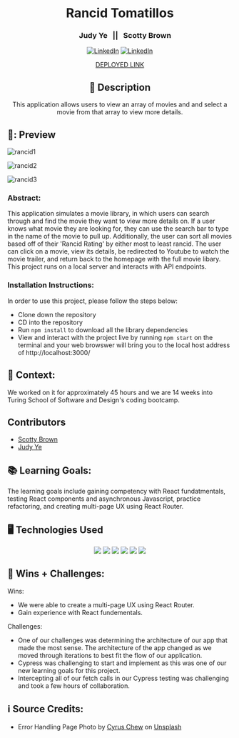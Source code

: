 <div id="description" align="center">

# Rancid Tomatillos


### &nbsp; &nbsp; &nbsp; Judy Ye &nbsp; || &nbsp; Scotty Brown

[![LinkedIn](https://img.shields.io/badge/Judy-blue?style=for-the-badge&logo=LinkedIn&logoColor=black)](https://www.linkedin.com/in/judy0ye)
[![LinkedIn](https://img.shields.io/badge/Scotty-blue?style=for-the-badge&logo=LinkedIn&logoColor=black)](https://www.linkedin.com/in/scotty-brown-2140b3278/)

[DEPLOYED LINK](https://rancid-tomatillos-jysb.vercel.app/)

## :pencil: Description

This application allows users to view an array of movies and and select a movie from that array to view more details.


</div>

## 🎥: Preview

![rancid1](https://github.com/Scotty-Brown/rancid-tomatillos/assets/129805348/d3e25f0f-ecac-41c2-a4e9-501abcd317d6)

![rancid2](https://github.com/Scotty-Brown/rancid-tomatillos/assets/129805348/a8ed3c99-5d85-46b8-a172-3d93a56c4a17)

![rancid3](https://github.com/Scotty-Brown/rancid-tomatillos/assets/129805348/f1462147-e780-4799-ba7c-bf0fb100b8a3)

### Abstract:
[//]: <> (Briefly describe what you built and its features. What problem is the app solving? How does this application solve that problem?)
This application simulates a movie library, in which users can search through and find the movie they want to view more details on. If a user knows what movie they are looking for, they can use the search bar to type in the name of the movie to pull up. Additionally, the user can sort all movies based off of their 'Rancid Rating' by either most to least rancid. 
The user can click on a movie, view its details, be redirected to Youtube to watch the movie trailer, and return back to the homepage with the full movie libary. This project runs on a local server and interacts with API endpoints.


### Installation Instructions:
[//]: <> (What steps does a person have to take to get your app cloned down and running?)
In order to use this project, please follow the steps below:
- Clone down the repository
- CD into the repository
- Run ```npm install``` to download all the library dependencies
- View and interact with the project live by running ```npm start``` on the terminal and your web browswer will bring you to the local host address of http://localhost:3000/ 

## 🏫 Context:
[//]: <> (Give some context for the project here. How long did you have to work on it? How far into the Turing program are you?)
We worked on it for approximately 45 hours and we are 14 weeks into Turing School of Software and Design's coding bootcamp.

## Contributors
- [Scotty Brown](https://github.com/Scotty-Brown)
- [Judy Ye](https://github.com/judy0ye)

## 📚 Learning Goals:
[//]: <> (What were the learning goals of this project? What tech did you work with?)
The learning goals include gaining competency with React fundatmentals, testing React components and asynchronous Javascript, practice refactoring, and creating multi-page UX using React Router. 

## 🖥️ Technologies Used
<div align='center'>
  <img src="https://img.shields.io/badge/React-20232A?style=for-the-badge&logo=react&logoColor=61DAFB" />
  <img src="https://img.shields.io/badge/JavaScript-323330?style=for-the-badge&logo=javascript&logoColor=F7DF1E" /> 
  <img src="https://img.shields.io/badge/CSS3-1572B6?style=for-the-badge&logo=css3&logoColor=white" /> 
  <img src="https://img.shields.io/badge/HTML5-E34F26?style=for-the-badge&logo=html5&logoColor=white" />
  <img src="https://img.shields.io/badge/vercel-%23000000.svg?style=for-the-badge&logo=vercel&logoColor=white" />
  <img src="https://img.shields.io/badge/-cypress-%23E5E5E5?style=for-the-badge&logo=cypress&logoColor=058a5e" /> 
</div>



## 🌱 Wins + Challenges:
[//]: <> (What are 2-3 wins you have from this project? What were some challenges you faced - and how did you get over them?)
Wins:
- We were able to create a multi-page UX using React Router.
- Gain experience with React fundementals.

Challenges:
- One of our challenges was determining the architecture of our app that made the most sense. The architecture of the app changed as we moved through iterations to best fit the flow of our application.
- Cypress was challenging to start and implement as this was one of our new learning goals for this project.
- Intercepting all of our fetch calls in our Cypress testing was challenging and took a few hours of collaboration.

## ℹ️ Source Credits:
- Error Handling Page Photo by <a href="https://unsplash.com/@cyrus_c?utm_source=unsplash&utm_medium=referral&utm_content=creditCopyText">Cyrus Chew</a> on <a href="https://unsplash.com/photos/Dl39g6QhOIM?utm_source=unsplash&utm_medium=referral&utm_content=creditCopyText">Unsplash</a>


